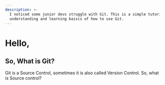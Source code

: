 ```yaml
---
description: >-
  I noticed some junior devs struggle with Git. This is a simple tutorial for
  understanding and learning baiscs of how to use Git.
---
```


# Hello,

## So, What is Git? 

Git is a Source Control, sometimes it is also called Version Control. So, what is Source control?







